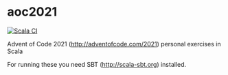 # aoc2021

[![Scala CI](https://github.com/lupari/aoc2021/actions/workflows/scala.yml/badge.svg)](https://github.com/lupari/aoc2021/actions?query=workflow%3A%22Scala+CI%22)

Advent of Code 2021 (http://adventofcode.com/2021) personal exercises in Scala

For running these you need SBT (http://scala-sbt.org) installed. 
